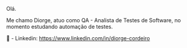 Olá.

Me chamo Diorge, atuo como QA - Analista de Testes de Software, no momento estudando automação de testes. 

💼 - Linkedin: https://www.linkedin.com/in/diorge-cordeiro


<!--
**DiorgeCordeiro/DiorgeCordeiro** is a ✨ _special_ ✨ repository because its `README.md` (this file) appears on your GitHub profile.

